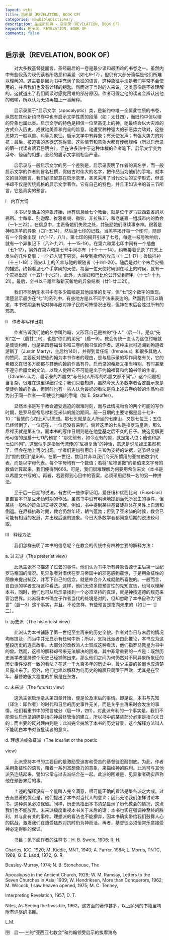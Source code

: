 ```yaml
---
layout: wiki
title: 启示录（REVELATION, BOOK OF）
categories: NewBibleDictionary
description: 圣经新词典 - 启示录（REVELATION, BOOK OF）
keywords: 启示录, REVELATION, BOOK OF
comments: false
---
```


## 启示录（REVELATION, BOOK OF）

　　对大多数基督徒而言，圣经最后的一卷是最少读和最困难的书卷之一。虽然内中有些段落为现代读者所熟悉和喜爱（如七9-17），但仍有大部分篇幅是他们所难以理解的。这主要是因为书中充满了象征的语言，这种象征手法是我们平常不会使用的，并且我们也没有诠释的钥匙。然而对于当时的人来说，这类意像是不难理解的。这就道出了我们阅读时感觉困难的部分原因。作者可假定他的读者会辨认出他的暗喻，所以认为无须再加上一番解释。

　　启示录属于*启示文学（apocalyptic）类，是新约中唯一全属此性质的书卷，纵然在其他新约书卷中也有启示文学性质的段落（如：太廿四），而旧约中但以理的异象也属此类。启示文学的特色是相信一位至高无上的神，祂最终会以大灾难的方式介入历史，成就祂美善和完全的旨意。祂遭受种种强大的邪恶势力敌对，这些恶势力一般以兽、角等为象征。启示文学中有异象；有天使发声；有强大势力的对抗；最后，被迫害的圣徒沉冤得雪。这些情节和意象大都有传统规格（所以启示录的第一代读者很容易明白），但在许多热中于这种体裁的作者笔下，启示文学变为浮夸、怪诞的幻想。圣经的启示文学则相当严谨。

　　启示录与一般启示文学的另一个差别是，启示录表明了作者的真名字，而一般启示文学的作者则冒名杜撰，假借古时伟大的名字，把作品当为他们的手笔。就本文的目的而言，我们必须留意在启示录里，圣灵采用了当代公认的文学形式，但该书却不仅是传统规格的启示文学著作。它有自己的特色，并且正如该书的首三节所言，它是真实的预言。

Ⅰ　内容大纲

　　本书以复活主的异象开始，祂有信息给七个教会，就是位于罗马亚西亚省的以弗所、士每拿、别迦摩、推雅推喇、撒狄、非拉铁非，和老底嘉一组城市内的教会（一1-三22）。在信息中，主责备她们失败之处，并鼓励她们继续事奉神。跟着是神和羔羊的异象（四1-五14），然后是七印的记载。当羔羊揭开每一个印时，随即有一个异象出现（六1-17，八1）。第七印的揭开引进了七号，每逢一枝号吹响后，就有一个异象记下（八2-九21，十一15-19）。在第六和第七印中间有一个插曲（七1-17），另外在第六和第七号中间亦有（十1-十一14）。约翰接着记录了在天上发生的几件奇事：一个妇人诞下男婴，并受到撒但的攻击（十二1-17）；兽敌挡神（十三1-18）；锡安山上的羔羊与祂的跟随者（十四1-20）。随后是对七个末后灾祸的描述。约翰看见七个手拿碗的天使，每当一位天使将碗倒在地上的时候，就有一个灾祸出现（十五1-十六21）。此外，大淫妇和巴比伦公开受到审判（十七1-十九21）。最后，全书以千禧年和新天新地的异象结束（廿1-廿二21）。

　　我们不能确定本书中有多少篇幅是其他段落的复写，但“七”这个数字的重现，清楚显示最少在“七”的系列中，有些地方是以不同手法来表达的。然而我们可以确定，本书预期会有敌对神与敌对神子民的可怖情况出现，但神在末后会胜过所有的邪恶。

Ⅱ　作者与写作日期

　　作者告诉我们他的名字叫约翰，又形容自己是神的“仆人”（启一1），是众“先知”之一（启廿二9），也是“你们的弟兄”（启一9）。教会传统一直认为这位约翰就是使徒约翰，也是第四卷福音书和三卷约翰书信的作者。这种主张可追溯到殉道者游斯丁（Justin Martyr，主后约140），并得到爱任纽（Irenaeus）和很多其他人的赞同。主要反对使徒约翰为本书作者的理由，是与启示录的写作风格有关，它的希腊文在很多方面都与其他约翰的作品有异。启示录的希腊文相当特别，有时甚至不遵守希腊文的文法，以致人觉得它不可能是出于约翰福音和约翰书信的作者。（Charles 认为，启示录的希腊文“与任何人所写的希腊文都不同”。）这个问题相当复杂，很难在这里详细讨论；我们只要知道，虽然今天大多数学者否定启示录是使徒约翰的作品，但同时也有一些人认为最好的看法是将上述五卷约翰的作品均视为出于同一作者──即使徒约翰的手笔（如 E. Stauffer）。

　　显然本书是写于教会遭受逼迫的艰难时刻，而与此情况吻合的两个可能的写作时期，是罗马皇帝尼禄和豆米仙的统治期间。前一日期的主要论据是启十七9-10：“智慧的心在此可以思想。那七头就是女人所坐的七座山，又是七位王；五位已经倾倒了，一位还在，一位还没有来到”。倘若这里的七头是指罗马皇帝，那么尼禄王就是第五位，而本书的写作日期则是在他登基之后不久的日子。使这见解更形可信的是启十七11的预言：“那先前有，如今没有的兽，就是第八位；他也和那七位同列”。这里似乎是指当代流传的“尼禄复活”的神话，意思是说尼禄王虽然死了，但会在地上再次出现。学者们更加引用启十三18为支持的论据，这节经文提到“兽的数目”是666。在第一世纪，数目并非以我们今天所惯用的亚拉伯数字代表，而是以字母代表。每个字母均有一个数值；若将“尼禄该撒”的希伯来文字母的数值计算起来，我们便得到666。可是，我们很难理解为何要用希伯来文（本书是以希腊文书写的）。再者，若要得到心目中的答案，必须采用尼禄一名的另一种拼法。

　　至于后一日期的说法，有古代一些作家证明，爱任纽和优西比乌（Eusebius）更直言本书是豆米仙时期的作品。虽然书中没有明确地提到当代所发生的事件，但某些一般性的迹象却支持这见解。例如，书中提到某些基督徒群体在灵性上自满和倒退。在尼禄执政时期，教会仍然年轻，朝气蓬勃；但到了豆米仙的时候，教会已可能有相当的发展，并出现后退的迹象。今日大多数学者都同意后期的说法较可取。

Ⅲ　释经方法

　　我们怎样去明了本书的信息呢？在教会的传统中有四种主要的解释方法：

a. 过去派（The preterist view）

　　此派主张本书描述了过去的事件。他们认为书中所有异象皆源于主后第一世纪罗马帝国的情况。见异象者对潜伏在罗马帝国中的邪恶感到震惊，于是用象征性的图像来提出抗议，并写下自己的信念，就是神会介入成就祂所喜悦的。一般而言，自由派的学者支持这种看法。这样，他们无须多顾预言性的先知宣告，也可以理解本书，同时，他们也可从启示录找到一个必须坚持的真理，就是神按道德的规范来管治世界。此派将本书确立于作者当代的处境是对的，但却忽略了本书自称为“预言”（启一3）这个事实，并且，不论怎样，有些预言是指向未来的（如廿一-廿二）。

b. 历史派（The historicist view）

　　此派认为本书铺陈了第一世纪至主再来的历史全貌。作者对当日与末后的情况均有提及，而当中并无显示有任何中断；所以，支持此派者由此推论，本书应为这整段历史的连贯故事。大部分的改教派人士赞成这种看法，他们指罗马教皇为书中的兽。然而，这样的解释却带来无法解决的困难，其中非常重要的一点是：既然历史派学者坚持整个历史已经铺陈出来，那么他们之间为何仍然对不同异象所象征的历史事件没有一致的看法？在这一千九百多年的历史中，最少主要的轮廓也应清楚显露出来了。另外，他们也难以解释为何历史的翰廓只局限于西欧，尤其是在早年，基督教很大程度的扩展是在东方。

c. 未来派（The futurist view）

　　这派主张启示录从第四章开始，便是论及末后的事情。即是说，本书与先知〔译注：即作者〕的时代和日后的历史事件无关，而是关乎主再来时会发生的事情。他们看重书中的预言成分（启一19，四1）。对此派有利的一个事实是，我们不能否认启示录的确是指向神最终管治的建立，所以书中的某些部分必定是指向末日的；而主要的反对理由则是：此派完全抹煞了本书的历史背景，这个解释方法叫人不能明白本书对首批读者的意义。

d. 理想派或象征派（The idealist or the poetic

view）

　　此派坚持本书的主要目的是激励受迫害和受苦的基督徒忍耐到底。为此，作者采用象征性的语言，藉着一系列富想像力的意象，来描绘神的胜利。此派可与其他派系连结起来，譬如它常与过去派结合在一起。此派的困难是，见异象者确实声称他在预告末后的事。

　　上述的解释没有一个能叫人完全满意，很可能正确的看法是集各派之大成。过去派显著的优点是，他们提出了本书对当代人的意义；因此无论我们怎样讨论本书，这种洞见必须保留。同样，历史派指出本书清楚显示了历代教会的情况，这点我们也不能放弃。未来派极度重视本书关于末后的话；本书也实在强调神至终的胜利，并与此有关的事件。理想派的看法也不能摒弃，因本书确实带给我们鼓舞人心的挑战，激发我们在遭受猛烈对抗时仍为神而活。再者，基督徒必须恒常乐意接受神必定得胜的保证。

　　书目：见下面作者的注释书：H. B. Swete, 1906; R. H.

Charles, ICC, 1920; M. Kiddle, MNT, 1940; A. Farrer, 1964; L. Morris, TNTC, 1969; G. E. Ladd, 1972; G. R.

Beasley-Murray, 1974; N. B. Stonehouse, The

Apocalypse in the Ancient Church, 1929; W. M. Ramsay, Letters to the Seven Churches in Asia, 1909; W. Hendriksen, More than Conquerors, 1962; M. Wilcock, I saw heaven opened, 1975; M. C. Tenney,

Interpreting Revelation, 1957; D. T.

Niles, As Seeing the Invisible, 1962。这方面的著作甚多，以上胪列的书籍里均附有详尽的书目。

L.M.

图　启一-三的“亚西亚七教会”和约翰领受启示的拔摩海岛










